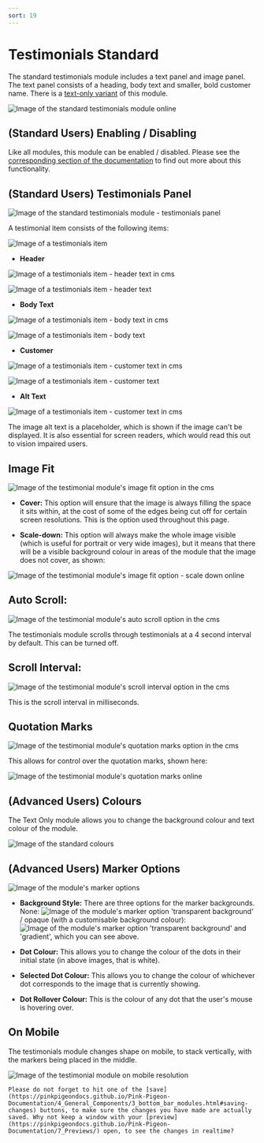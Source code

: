 ```yaml
---
sort: 19
---
```


# Testimonials Standard

The standard testimonials module includes a text panel and image panel. The text panel consists of a heading, body text and smaller, bold customer name. There is a [text-only variant](https://pinkpigeondocs.github.io/Pink-Pigeon-Documentation/4_General_Components/7_grids.html) of this module.

![Image of the standard testimonials module online](https://raw.githubusercontent.com/pinkpigeondocs/Pink-Pigeon-Documentation/master/docs/6_Modules/images/19_testimonials_standard_online.png)

## (Standard Users) Enabling / Disabling

Like all modules, this module can be enabled / disabled. Please see the [corresponding section of the documentation][endis] to find out more about this functionality.

[endis]: https://pinkpigeondocs.github.io/Pink-Pigeon-Documentation/4_General_Components/4_enabling_disabling_modules.html

## (Standard Users) Testimonials Panel

![Image of the standard testimonials module - testimonials panel](https://raw.githubusercontent.com/pinkpigeondocs/Pink-Pigeon-Documentation/master/docs/6_Modules/images/19_testimonials_standard_testimonials_panel.png)

A testimonial item consists of the following items:

![Image of a testimonials item](https://raw.githubusercontent.com/pinkpigeondocs/Pink-Pigeon-Documentation/master/docs/6_Modules/images/19_testimonials_standard_testimonial_item.png)

- **Header**

![Image of a testimonials item - header text in cms](https://raw.githubusercontent.com/pinkpigeondocs/Pink-Pigeon-Documentation/master/docs/6_Modules/images/19_testimonials_standard_header_text_cms.png)

![Image of a testimonials item - header text](https://raw.githubusercontent.com/pinkpigeondocs/Pink-Pigeon-Documentation/master/docs/6_Modules/images/19_testimonials_standard_header_text_online.png)


- **Body Text**

![Image of a testimonials item - body text in cms](https://raw.githubusercontent.com/pinkpigeondocs/Pink-Pigeon-Documentation/master/docs/6_Modules/images/19_testimonials_standard_body_text_cms.png)

![Image of a testimonials item - body text](https://raw.githubusercontent.com/pinkpigeondocs/Pink-Pigeon-Documentation/master/docs/6_Modules/images/19_testimonials_standard_body_text_online.png)


- **Customer**

![Image of a testimonials item - customer text in cms](https://raw.githubusercontent.com/pinkpigeondocs/Pink-Pigeon-Documentation/master/docs/6_Modules/images/19_testimonials_standard_customer_text_cms.png)

![Image of a testimonials item - customer text](https://raw.githubusercontent.com/pinkpigeondocs/Pink-Pigeon-Documentation/master/docs/6_Modules/images/19_testimonials_standard_customer_text_online.png)

- **Alt Text**

![Image of a testimonials item - customer text in cms](https://raw.githubusercontent.com/pinkpigeondocs/Pink-Pigeon-Documentation/master/docs/6_Modules/images/19_testimonials_standard_image_alt_text_cms.png)

The image alt text is a placeholder, which is shown if the image can't be displayed. It is also essential for screen readers, which would read this out to vision impaired users.

## Image Fit

![Image of the testimonial module's image fit option in the cms](https://raw.githubusercontent.com/pinkpigeondocs/Pink-Pigeon-Documentation/master/docs/6_Modules/images/19_testimonials_standard_image_fit_cms.png)

- **Cover:** This option will ensure that the image is always filling the space it sits within, at the cost of some of the edges being cut off for certain screen resolutions. This is the option used throughout this page.

- **Scale-down:** This option will always make the whole image visible (which is useful for portrait or very wide images), but it means that there will be a visible background colour in areas of the module that the image does not cover, as shown:

![Image of the testimonial module's image fit option - scale down online](https://raw.githubusercontent.com/pinkpigeondocs/Pink-Pigeon-Documentation/master/docs/6_Modules/images/19_testimonials_standard_image_fit_scale_down_online.png)

## Auto Scroll:

![Image of the testimonial module's auto scroll option in the cms](https://raw.githubusercontent.com/pinkpigeondocs/Pink-Pigeon-Documentation/master/docs/6_Modules/images/19_testimonials_standard_auto_scroll_cms.png)

The testimonials module scrolls through testimonials at a 4 second interval by default. This can be turned off.

## Scroll Interval:

![Image of the testimonial module's scroll interval option in the cms](https://raw.githubusercontent.com/pinkpigeondocs/Pink-Pigeon-Documentation/master/docs/6_Modules/images/19_testimonials_standard_scroll_interval_cms.png)

This is the scroll interval in milliseconds.

## Quotation Marks

![Image of the testimonial module's quotation marks option in the cms](https://raw.githubusercontent.com/pinkpigeondocs/Pink-Pigeon-Documentation/master/docs/6_Modules/images/19_testimonials_standard_quotation_marks_cms.png)

This allows for control over the quotation marks, shown here:

![Image of the testimonial module's quotation marks online](https://raw.githubusercontent.com/pinkpigeondocs/Pink-Pigeon-Documentation/master/docs/6_Modules/images/19_testimonials_quotation_marks.png)

## (Advanced Users) Colours

The Text Only module allows you to change the background colour and text colour of the module.

![Image of the standard colours](https://raw.githubusercontent.com/pinkpigeondocs/Pink-Pigeon-Documentation/master/docs/common_elements_images/standard_colours.png)

## (Advanced Users) Marker Options

![Image of the module's marker options](https://raw.githubusercontent.com/pinkpigeondocs/Pink-Pigeon-Documentation/master/docs/6_Modules/images/6_gallery_marker_options.png)

- **Background Style:** There are three options for the marker backgrounds. None: ![Image of the module's marker option 'transparent background'](https://raw.githubusercontent.com/pinkpigeondocs/Pink-Pigeon-Documentation/master/docs/6_Modules/images/6_gallery_markers_transparent_background.png) / opaque (with a customisable background colour): ![Image of the module's marker option 'transparent background'](https://raw.githubusercontent.com/pinkpigeondocs/Pink-Pigeon-Documentation/master/docs/6_Modules/images/6_gallery_markers_opaque_background.png) and 'gradient', which you can see above.

- **Dot Colour:** This allows you to change the colour of the dots in their initial state (in above images, that is white).

- **Selected Dot Colour:** This allows you to change the colour of whichever dot corresponds to the image that is currently showing.

- **Dot Rollover Colour:** This is the colour of any dot that the user's mouse is hovering over.

## On Mobile

The testimonials module changes shape on mobile, to stack vertically, with the markers being placed in the middle.

![Image of the testimonial module on mobile resolution](https://raw.githubusercontent.com/pinkpigeondocs/Pink-Pigeon-Documentation/master/docs/6_Modules/images/19_testimonials_standard_mobile_version_online.png)



```tip
Please do not forget to hit one of the [save](https://pinkpigeondocs.github.io/Pink-Pigeon-Documentation/4_General_Components/3_bottom_bar_modules.html#saving-changes) buttons, to make sure the changes you have made are actually saved. Why not keep a window with your [preview](https://pinkpigeondocs.github.io/Pink-Pigeon-Documentation/7_Previews/) open, to see the changes in realtime?
```